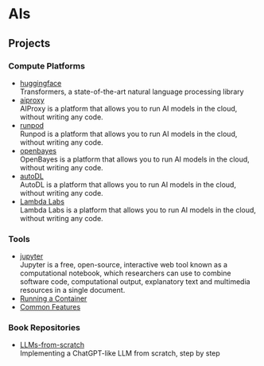 # AIs

## Projects

### Compute Platforms

- [huggingface](https://huggingface.co/)
  <br/>Transformers, a state-of-the-art natural language processing library
- [aiproxy](https://aiproxy.io/)
  <br/>AIProxy is a platform that allows you to run AI models in the cloud, without writing any code.
- [runpod](https://runpod.io/)
  <br/>Runpod is a platform that allows you to run AI models in the cloud, without writing any code.
- [openbayes](https://openbayes.com/)
  <br/>OpenBayes is a platform that allows you to run AI models in the cloud, without writing any code.
- [autoDL](https://www.autodl.com/)
  <br/>AutoDL is a platform that allows you to run AI models in the cloud, without writing any code.
- [Lambda Labs](https://lambdalabs.com/)
  <br/>Lambda Labs is a platform that allows you to run AI models in the cloud, without writing any code.

### Tools

- [jupyter](https://jupyter.org/)
  <br/>Jupyter is a free, open-source, interactive web tool known as a computational notebook, which researchers can use
  to combine software code, computational output, explanatory text and multimedia resources in a single document.
- [Running a Container](https://jupyter-docker-stacks.readthedocs.io/en/latest/using/running.html)
- [Common Features](https://jupyter-docker-stacks.readthedocs.io/en/latest/using/common.html#user-related-configurations)

### Book Repositories

- [LLMs-from-scratch](https://github.com/rasbt/LLMs-from-scratch)
  <br/>Implementing a ChatGPT-like LLM from scratch, step by step